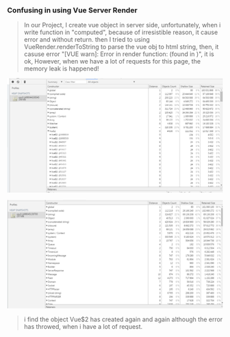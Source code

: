 ### Confusing in using Vue Server Render

> In our Project, I create vue object in server side, unfortunately, when i write function in "computed", because of irresistible reason, it cause error and without return.
> then I tried to using VueRender.renderToString to parse the vue obj to html string, then, it casuse error "[VUE warn]: Error in render function: (found in <Root>)", it is ok, However, when we have a lot of requests for this page, the memory leak is happened!

![memory leak heap snapshots](./leak.png)

![normal snapshots](./normal.png)

> i find the object Vue$2 has created again and again although the error has throwed, when i have a lot of request.